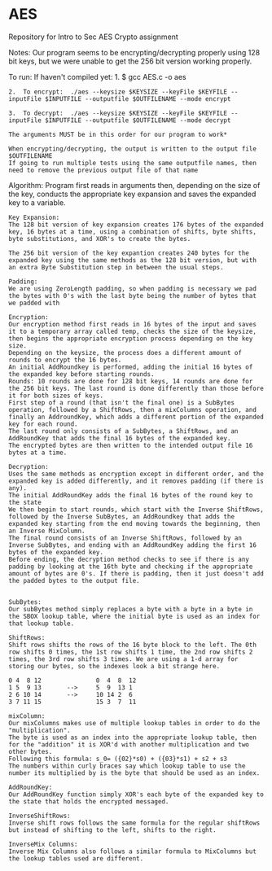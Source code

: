 # AES
Repository for Intro to Sec AES Crypto assignment

Notes: 
	Our program seems to be encrypting/decrypting properly using 128 bit keys, but we were unable to get the 256 bit version working properly.

To run:
	If haven't compiled yet:
	1.	$ gcc AES.c -o aes

	2.  To encrypt:  ./aes --keysize $KEYSIZE --keyFile $KEYFILE --inputFile $INPUTFILE --outputfile $OUTFILENAME --mode encrypt	

	3. 	To decrypt:  ./aes --keysize $KEYSIZE --keyFile $KEYFILE --inputFile $INPUTFILE --outputfile $OUTFILENAME --mode decrypt

	The arguments MUST be in this order for our program to work*

	When encrypting/decrypting, the output is written to the output file $OUTFILENAME
	If going to run multiple tests using the same outputfile names, then need to remove the previous output file of that name


Algorithm: 
	Program first reads in arguments then, depending on the size of the key, conducts the appropriate key expansion and saves the expanded key to a variable. 

	Key Expansion: 
	The 128 bit version of key expansion creates 176 bytes of the expanded key, 16 bytes at a time, using a combination of shifts, byte shifts, byte substitutions, and XOR's to create the bytes.

	The 256 bit version of the key expantion creates 240 bytes for the expanded key using the same methods as the 128 bit version, but with an extra Byte Substitution step in between the usual steps.

	Padding:
	We are using ZeroLength padding, so when padding is necessary we pad the bytes with 0's with the last byte being the number of bytes that we padded with

	Encryption:
	Our encryption method first reads in 16 bytes of the input and saves it to a temporary array called temp, checks the size of the keysize, then begins the appropriate encryption process depending on the key size.
	Depending on the keysize, the process does a different amount of rounds to encrypt the 16 bytes.
	An initial AddRoundkey is performed, adding the initial 16 bytes of the expanded key before starting rounds.
	Rounds: 10 rounds are done for 128 bit keys, 14 rounds are done for the 256 bit keys. The last round is done differently than those before it for both sizes of keys. 
	First step of a round (that isn't the final one) is a SubBytes operation, followed by a ShiftRows, then a mixColumns operation, and finally an AddroundKey, which adds a different portion of the expanded key for each round.
	The last round only consists of a SubBytes, a ShiftRows, and an AddRoundKey that adds the final 16 bytes of the expanded key.
	The encrypted bytes are then written to the intended output file 16 bytes at a time.

	Decryption: 
	Uses the same methods as encryption except in different order, and the expanded key is added differently, and it removes padding (if there is any). 
	The initial AddRoundKey adds the final 16 bytes of the round key to the state
	We then begin to start rounds, which start with the Inverse ShiftRows, followed by the Inverse SubBytes, an AddRoundkey that adds the expanded key starting from the end moving towards the beginning, then an Inverse MixColumn.
	The final round consists of an Inverse ShiftRows, followed by an Inverse SubBytes, and ending with an AddRoundKey adding the first 16 bytes of the expanded key.
	Before ending, the decryption method checks to see if there is any padding by looking at the 16th byte and checking if the appropriate amount of bytes are 0's. If there is padding, then it just doesn't add the padded bytes to the output file.


	SubBytes: 
	Our subBytes method simply replaces a byte with a byte in a byte in the SBOX lookup table, where the initial byte is used as an index for that lookup table.

	ShiftRows:
	Shift rows shifts the rows of the 16 byte block to the left. The 0th row shifts 0 times, the 1st row shifts 1 time, the 2nd row shifts 2 times, the 3rd row shifts 3 times. We are using a 1-d array for storing our bytes, so the indexes look a bit strange here.

	0 4  8 12				0  4  8  12
	1 5  9 13		-->		5  9  13 1
	2 6 10 14		-->     10 14 2  6
	3 7 11 15				15 3  7  11

	mixColumn:
	Our mixColumns makes use of multiple lookup tables in order to do the "multiplication".
	The byte is used as an index into the appropriate lookup table, then for the "addition" it is XOR'd with another multiplication and two other bytes.
	Following this formula: s_0= ({02}*s0) + ({03}*s1) + s2 + s3
	The numbers within curly braces say which lookup table to use the number its multiplied by is the byte that should be used as an index. 

	AddRoundKey:
	Our AddRoundKey function simply XOR's each byte of the expanded key to the state that holds the encrypted messaged.

	InverseShiftRows:
	Inverse shift rows follows the same formula for the regular shiftRows but instead of shifting to the left, shifts to the right.

	InverseMix Columns:
	Inverse Mix Columns also follows a similar formula to MixColumns but the lookup tables used are different.
